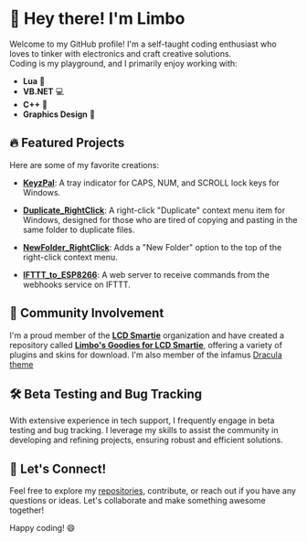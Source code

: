 # 👋 Hey there! I'm Limbo

Welcome to my GitHub profile! I'm a self-taught coding enthusiast who loves to tinker with electronics and craft creative solutions.<br> Coding is my playground, and I primarily enjoy working with:

- **Lua** 🐾
- **VB.NET** 💻
- **C++** 🔧
- **Graphics Design** 🎨

## 🔥 Featured Projects

Here are some of my favorite creations:

- **[KeyzPal](https://github.com/limbo666/KeyzPal)**: A tray indicator for CAPS, NUM, and SCROLL lock keys for Windows.

- **[Duplicate_RightClick](https://github.com/limbo666/Duplicate_RightClick)**: A right-click "Duplicate" context menu item for Windows, designed for those who are tired of copying and pasting in the same folder to duplicate files.

- **[NewFolder_RightClick](https://github.com/limbo666/NewFolder_RightClick)**: Adds a "New Folder" option to the top of the right-click context menu.

- **[IFTTT_to_ESP8266](https://github.com/limbo666/IFTTT_to_ESP8266)**: A web server to receive commands from the webhooks service on IFTTT.

## 🎉 Community Involvement

I'm a proud member of the **[LCD Smartie](https://github.com/LCD-Smartie/LCDSmartie)** organization and have created a repository called **[Limbo's Goodies for LCD Smartie](https://github.com/Limbos-goodies-for-LCDSmartie)**, offering a variety of plugins and skins for download. I'm also member of the infamus [Dracula theme](https://github.com/dracula/dracula-theme)    

## 🛠️ Beta Testing and Bug Tracking

With extensive experience in tech support, I frequently engage in beta testing and bug tracking. I leverage my skills to assist the community in developing and refining projects, ensuring robust and efficient solutions.

## 🌟 Let's Connect!

Feel free to explore my [repositories](https://github.com/limbo666?tab=repositories), contribute, or reach out if you have any questions or ideas. Let's collaborate and make something awesome together!

Happy coding! 😄

<!--
**limbo666/limbo666** is a ✨ _special_ ✨ repository because its `README.md` (this file) appears on your GitHub profile.

Here are some ideas to get you started:

- 🔭 I’m currently working on ...
- 🌱 I’m currently learning ...
- 👯 I’m looking to collaborate on ...
- 🤔 I’m looking for help with ...
- 💬 Ask me about ...
- 📫 How to reach me: ...
- 😄 Pronouns: ...
- ⚡ Fun fact: ...
-->
